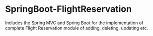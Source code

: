 # SpringBoot-FlightReservation
Includes the Spring MVC and Spring Boot for the implementation of complete Flight Reservation module of adding, deleting, updating etc.
